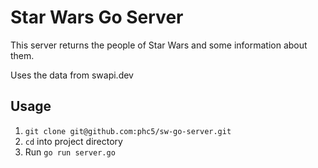 # Star Wars Go Server

This server returns the people of Star Wars and some information about them.

Uses the data from swapi.dev

## Usage

1. `git clone git@github.com:phc5/sw-go-server.git`
2. `cd` into project directory
3. Run `go run server.go`
